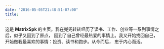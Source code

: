 ```yaml
---
date: "2016-05-05T21:48:51-07:00"
title: 
---
```







这是 **MatrixSpk** 的主页。我在兜兜转转经历了读书、工作、创业等一系列事情之后，似乎又回到了原点，
回到了自己曾经最热爱的事情上。我又开始找回自己，开始做我最喜欢的事情：投资、读书和跑步。从今而后，
忠于内心而活。